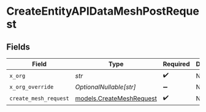 # CreateEntityAPIDataMeshPostRequest


## Fields

| Field                                                      | Type                                                       | Required                                                   | Description                                                |
| ---------------------------------------------------------- | ---------------------------------------------------------- | ---------------------------------------------------------- | ---------------------------------------------------------- |
| `x_org`                                                    | *str*                                                      | :heavy_check_mark:                                         | N/A                                                        |
| `x_org_override`                                           | *OptionalNullable[str]*                                    | :heavy_minus_sign:                                         | N/A                                                        |
| `create_mesh_request`                                      | [models.CreateMeshRequest](../models/createmeshrequest.md) | :heavy_check_mark:                                         | N/A                                                        |